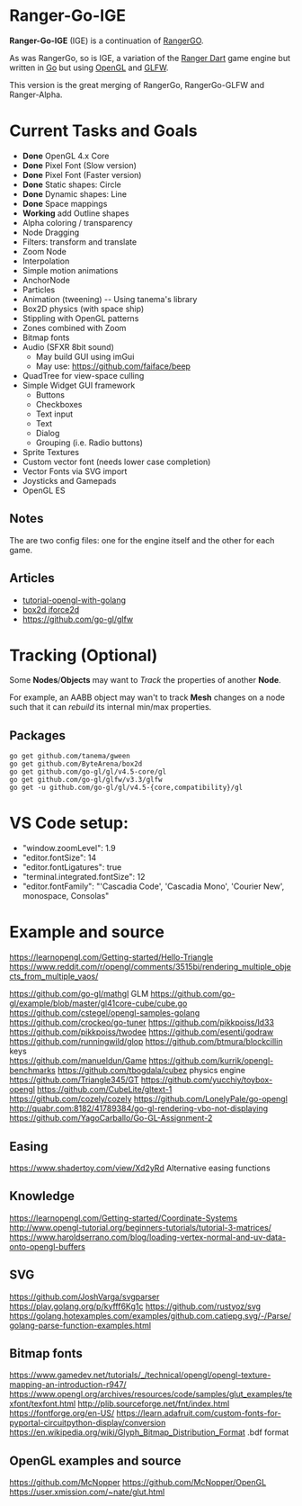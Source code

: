 # Ranger-Go-IGE
**Ranger-Go-IGE** (IGE) is a continuation of [RangerGO](https://github.com/wdevore/RangerGo).

As was RangerGo, so is IGE, a variation of the [Ranger Dart](https://github.com/wdevore/Ranger-Dart) game engine but written in [Go](https://golang.org/) but using [OpenGL](https://www.opengl.org/) and [GLFW](https://www.glfw.org/).

This version is the great merging of RangerGo, RangerGo-GLFW and Ranger-Alpha.

# Current Tasks and Goals
* **Done** OpenGL 4.x Core
* **Done** Pixel Font (Slow version)
* **Done** Pixel Font (Faster version)
* **Done** Static shapes: Circle
* **Done** Dynamic shapes: Line
* **Done** Space mappings
* **Working** add Outline shapes
* Alpha coloring / transparency
* Node Dragging
* Filters: transform and translate
* Zoom Node
* Interpolation
* Simple motion animations
* AnchorNode
* Particles
* Animation (tweening) -- Using tanema's library
* Box2D physics (with space ship)
* Stippling with OpenGL patterns
* Zones combined with Zoom
* Bitmap fonts
* Audio (SFXR 8bit sound)
  * May build GUI using imGui
  * May use: https://github.com/faiface/beep
* QuadTree for view-space culling
* Simple Widget GUI framework
  * Buttons
  * Checkboxes
  * Text input
  * Text
  * Dialog
  * Grouping (i.e. Radio buttons)
* Sprite Textures
* Custom vector font (needs lower case completion)
* Vector Fonts via SVG import
* Joysticks and Gamepads
* OpenGL ES

## Notes
The are two config files: one for the engine itself and the other for each game.
 
## Articles
* [tutorial-opengl-with-golang](https://kylewbanks.com/blog/tutorial-opengl-with-golang-part-1-hello-opengl)
* [box2d iforce2d](https://www.iforce2d.net/b2dapps/)
* https://github.com/go-gl/glfw

# Tracking (Optional)
Some **Nodes**/**Objects** may want to *Track* the properties of another **Node**.

For example, an AABB object may wan't to track **Mesh** changes on a node such that it can *rebuild* its internal min/max properties.

## Packages

```
go get github.com/tanema/gween
go get github.com/ByteArena/box2d
go get github.com/go-gl/gl/v4.5-core/gl
go get github.com/go-gl/glfw/v3.3/glfw
go get -u github.com/go-gl/gl/v4.5-{core,compatibility}/gl
```

# VS Code setup:
* "window.zoomLevel": 1.9
* "editor.fontSize": 14
* "editor.fontLigatures": true
* "terminal.integrated.fontSize": 12
* "editor.fontFamily": "'Cascadia Code', 'Cascadia Mono', 'Courier New', monospace, Consolas"

# Example and source
https://learnopengl.com/Getting-started/Hello-Triangle
https://www.reddit.com/r/opengl/comments/3515bi/rendering_multiple_objects_from_multiple_vaos/

https://github.com/go-gl/mathgl GLM
https://github.com/go-gl/example/blob/master/gl41core-cube/cube.go
https://github.com/cstegel/opengl-samples-golang
https://github.com/crockeo/go-tuner
https://github.com/pikkpoiss/ld33
https://github.com/pikkpoiss/twodee
https://github.com/esenti/godraw
https://github.com/runningwild/glop
https://github.com/btmura/blockcillin keys  
https://github.com/manueldun/Game
https://github.com/kurrik/opengl-benchmarks
https://github.com/tbogdala/cubez physics engine
https://github.com/Triangle345/GT
https://github.com/yucchiy/toybox-opengl
https://github.com/CubeLite/gltext-1
https://github.com/cozely/cozely
https://github.com/LonelyPale/go-opengl
http://quabr.com:8182/41789384/go-gl-rendering-vbo-not-displaying
https://github.com/YagoCarballo/Go-GL-Assignment-2

## Easing
https://www.shadertoy.com/view/Xd2yRd Alternative easing functions

## Knowledge
https://learnopengl.com/Getting-started/Coordinate-Systems
http://www.opengl-tutorial.org/beginners-tutorials/tutorial-3-matrices/
https://www.haroldserrano.com/blog/loading-vertex-normal-and-uv-data-onto-opengl-buffers

## SVG

https://github.com/JoshVarga/svgparser
https://play.golang.org/p/kyfff6Kg1c
https://github.com/rustyoz/svg
https://golang.hotexamples.com/examples/github.com.catiepg.svg/-/Parse/golang-parse-function-examples.html

## Bitmap fonts
https://www.gamedev.net/tutorials/_/technical/opengl/opengl-texture-mapping-an-introduction-r947/
https://www.opengl.org/archives/resources/code/samples/glut_examples/texfont/texfont.html
http://plib.sourceforge.net/fnt/index.html
https://fontforge.org/en-US/
https://learn.adafruit.com/custom-fonts-for-pyportal-circuitpython-display/conversion
https://en.wikipedia.org/wiki/Glyph_Bitmap_Distribution_Format .bdf format

## OpenGL examples and source
https://github.com/McNopper
https://github.com/McNopper/OpenGL
https://user.xmission.com/~nate/glut.html
